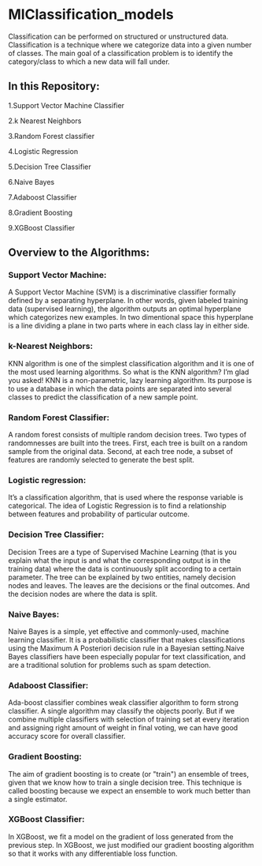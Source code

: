 # MlClassification_models
Classification can be performed on structured or unstructured data. Classification is a technique where we categorize data into a given number of classes. The main goal of a classification problem is to identify the category/class to which a new data will fall under.


## In this Repository:
1.Support Vector Machine Classifier

2.k Nearest Neighbors

3.Random Forest classifier

4.Logistic Regression

5.Decision Tree Classifier

6.Naive Bayes

7.Adaboost Classifier

8.Gradient Boosting

9.XGBoost Classifier

## Overview to the Algorithms:
### Support Vector Machine:
A Support Vector Machine (SVM) is a discriminative classifier formally defined by a separating hyperplane. In other words, given labeled training data (supervised learning), the algorithm outputs an optimal hyperplane which categorizes new examples. In two dimentional space this hyperplane is a line dividing a plane in two parts where in each class lay in either side.

### k-Nearest Neighbors:
KNN algorithm is one of the simplest classification algorithm and it is one of the most used learning algorithms. So what is the KNN algorithm? I’m glad you asked! KNN is a non-parametric, lazy learning algorithm. Its purpose is to use a database in which the data points are separated into several classes to predict the classification of a new sample point.

### Random Forest Classifier:
A random forest consists of multiple random decision trees. Two types of randomnesses are built into the trees. First, each tree is built on a random sample from the original data. Second, at each tree node, a subset of features are randomly selected to generate the best split.

### Logistic regression:
It’s a classification algorithm, that is used where the response variable is categorical. The idea of Logistic Regression is to find a relationship between features and probability of particular outcome.

### Decision Tree Classifier:
Decision Trees are a type of Supervised Machine Learning (that is you explain what the input is and what the corresponding output is in the training data) where the data is continuously split according to a certain parameter. The tree can be explained by two entities, namely decision nodes and leaves. The leaves are the decisions or the final outcomes. And the decision nodes are where the data is split.

### Naive Bayes:
Naive Bayes is a simple, yet effective and commonly-used, machine learning classifier. It is a probabilistic classifier that makes classifications using the Maximum A Posteriori decision rule in a Bayesian setting.Naive Bayes classifiers have been especially popular for text classification, and are a traditional solution for problems such as spam detection.

### Adaboost Classifier:
Ada-boost classifier combines weak classifier algorithm to form strong classifier. A single algorithm may classify the objects poorly. But if we combine multiple classifiers with selection of training set at every iteration and assigning right amount of weight in final voting, we can have good accuracy score for overall classifier.

### Gradient Boosting:
The aim of gradient boosting is to create (or "train") an ensemble of trees, given that we know how to train a single decision tree. This technique is called boosting because we expect an ensemble to work much better than a single estimator.

### XGBoost Classifier:
In XGBoost, we fit a model on the gradient of loss generated from the previous step. In XGBoost, we just modified our gradient boosting algorithm so that it works with any differentiable loss function.
